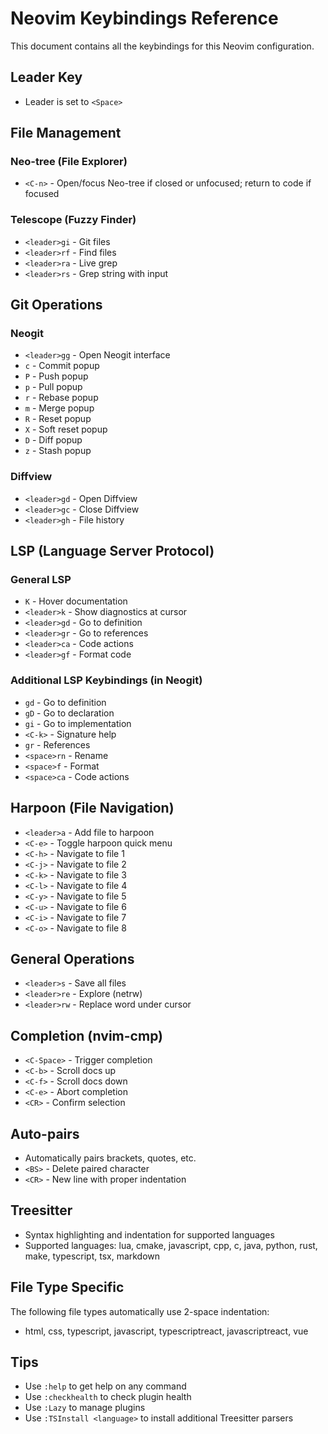 # Neovim Keybindings Reference

This document contains all the keybindings for this Neovim configuration.

## Leader Key

- Leader is set to `<Space>`

## File Management

### Neo-tree (File Explorer)

- `<C-n>` - Open/focus Neo-tree if closed or unfocused; return to code if focused

### Telescope (Fuzzy Finder)

- `<leader>gi` - Git files
- `<leader>rf` - Find files
- `<leader>ra` - Live grep
- `<leader>rs` - Grep string with input

## Git Operations

### Neogit

- `<leader>gg` - Open Neogit interface
- `c` - Commit popup
- `P` - Push popup
- `p` - Pull popup
- `r` - Rebase popup
- `m` - Merge popup
- `R` - Reset popup
- `X` - Soft reset popup
- `D` - Diff popup
- `z` - Stash popup

### Diffview

- `<leader>gd` - Open Diffview
- `<leader>gc` - Close Diffview
- `<leader>gh` - File history

## LSP (Language Server Protocol)

### General LSP

- `K` - Hover documentation
- `<leader>k` - Show diagnostics at cursor
- `<leader>gd` - Go to definition
- `<leader>gr` - Go to references
- `<leader>ca` - Code actions
- `<leader>gf` - Format code

### Additional LSP Keybindings (in Neogit)

- `gd` - Go to definition
- `gD` - Go to declaration
- `gi` - Go to implementation
- `<C-k>` - Signature help
- `gr` - References
- `<space>rn` - Rename
- `<space>f` - Format
- `<space>ca` - Code actions

## Harpoon (File Navigation)

- `<leader>a` - Add file to harpoon
- `<C-e>` - Toggle harpoon quick menu
- `<C-h>` - Navigate to file 1
- `<C-j>` - Navigate to file 2
- `<C-k>` - Navigate to file 3
- `<C-l>` - Navigate to file 4
- `<C-y>` - Navigate to file 5
- `<C-u>` - Navigate to file 6
- `<C-i>` - Navigate to file 7
- `<C-o>` - Navigate to file 8

## General Operations

- `<leader>s` - Save all files
- `<leader>re` - Explore (netrw)
- `<leader>rw` - Replace word under cursor

## Completion (nvim-cmp)

- `<C-Space>` - Trigger completion
- `<C-b>` - Scroll docs up
- `<C-f>` - Scroll docs down
- `<C-e>` - Abort completion
- `<CR>` - Confirm selection

## Auto-pairs

- Automatically pairs brackets, quotes, etc.
- `<BS>` - Delete paired character
- `<CR>` - New line with proper indentation

## Treesitter

- Syntax highlighting and indentation for supported languages
- Supported languages: lua, cmake, javascript, cpp, c, java, python, rust, make, typescript, tsx, markdown

## File Type Specific

The following file types automatically use 2-space indentation:

- html, css, typescript, javascript, typescriptreact, javascriptreact, vue

## Tips

- Use `:help` to get help on any command
- Use `:checkhealth` to check plugin health
- Use `:Lazy` to manage plugins
- Use `:TSInstall <language>` to install additional Treesitter parsers
